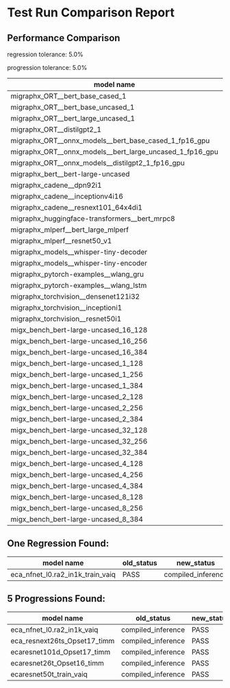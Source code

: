 # Test Run Comparison Report

## Performance Comparison

regression tolerance: 5.0%

progression tolerance: 5.0%

|model name|exit_status|analysis|old_time_ms|new_time_ms|change_ms|percent_change|
|---|---|---|---|---|---|---|
|migraphx_ORT__bert_base_cased_1|PASS|within tol|116.8269|116.9223|0.0954|0.08%|
|migraphx_ORT__bert_base_uncased_1|PASS|within tol|117.7926|119.4301|1.6376|1.39%|
|migraphx_ORT__bert_large_uncased_1|PASS|within tol|521.0608|525.3187|4.2579|0.82%|
|migraphx_ORT__distilgpt2_1|PASS|within tol|67.9331|68.5819|0.6488|0.96%|
|migraphx_ORT__onnx_models__bert_base_cased_1_fp16_gpu|Numerics|within tol|62.7461|61.9452|-0.8009|-1.28%|
|migraphx_ORT__onnx_models__bert_large_uncased_1_fp16_gpu|Numerics|within tol|308.9931|301.7125|-7.2806|-2.36%|
|migraphx_ORT__onnx_models__distilgpt2_1_fp16_gpu|Numerics|within tol|34.1947|33.8096|-0.3852|-1.13%|
|migraphx_bert__bert-large-uncased|PASS|within tol|19.1761|18.9441|-0.2321|-1.21%|
|migraphx_cadene__dpn92i1|PASS|within tol|3.8995|3.9119|0.0124|0.32%|
|migraphx_cadene__inceptionv4i16|PASS|within tol|27.2504|26.6536|-0.5968|-2.19%|
|migraphx_cadene__resnext101_64x4di1|PASS|within tol|4.5883|4.4385|-0.1498|-3.26%|
|migraphx_huggingface-transformers__bert_mrpc8|PASS|within tol|7.0548|7.0245|-0.0303|-0.43%|
|migraphx_mlperf__bert_large_mlperf|PASS|regression|27.4069|31.611|4.2041|15.34%|
|migraphx_mlperf__resnet50_v1|Numerics|within tol|14.3076|13.9359|-0.3718|-2.6%|
|migraphx_models__whisper-tiny-decoder|PASS|within tol|39.8359|40.4993|0.6633|1.67%|
|migraphx_models__whisper-tiny-encoder|Numerics|within tol|128.9332|130.1944|1.2611|0.98%|
|migraphx_pytorch-examples__wlang_gru|PASS|within tol|19.3252|20.2448|0.9196|4.76%|
|migraphx_pytorch-examples__wlang_lstm|PASS|regression|9.9067|10.5316|0.6249|6.31%|
|migraphx_torchvision__densenet121i32|PASS|within tol|17.6719|17.7595|0.0876|0.5%|
|migraphx_torchvision__inceptioni1|PASS|within tol|4.409|4.3315|-0.0775|-1.76%|
|migraphx_torchvision__resnet50i1|PASS|progression|3.1366|2.7638|-0.3728|-11.89%|
|migx_bench_bert-large-uncased_16_128|PASS|within tol|27.4486|26.2372|-1.2114|-4.41%|
|migx_bench_bert-large-uncased_16_256|PASS|within tol|39.2761|38.4007|-0.8754|-2.23%|
|migx_bench_bert-large-uncased_16_384|Numerics|within tol|58.4125|57.0977|-1.3148|-2.25%|
|migx_bench_bert-large-uncased_1_128|PASS|within tol|12.3001|12.2181|-0.082|-0.67%|
|migx_bench_bert-large-uncased_1_256|PASS|within tol|12.4082|12.3089|-0.0992|-0.8%|
|migx_bench_bert-large-uncased_1_384|PASS|within tol|19.3503|18.9369|-0.4133|-2.14%|
|migx_bench_bert-large-uncased_2_128|PASS|within tol|12.6074|12.6522|0.0448|0.36%|
|migx_bench_bert-large-uncased_2_256|PASS|within tol|19.3334|18.84|-0.4933|-2.55%|
|migx_bench_bert-large-uncased_2_384|PASS|within tol|20.0904|19.8114|-0.279|-1.39%|
|migx_bench_bert-large-uncased_32_128|PASS|within tol|37.9022|36.9375|-0.9648|-2.55%|
|migx_bench_bert-large-uncased_32_256|PASS|within tol|73.9939|72.0494|-1.9444|-2.63%|
|migx_bench_bert-large-uncased_32_384|Numerics|within tol|116.3255|117.6483|1.3228|1.14%|
|migx_bench_bert-large-uncased_4_128|PASS|within tol|19.5693|19.0948|-0.4745|-2.42%|
|migx_bench_bert-large-uncased_4_256|PASS|within tol|20.6742|20.0831|-0.5912|-2.86%|
|migx_bench_bert-large-uncased_4_384|PASS|within tol|24.2003|23.3835|-0.8168|-3.38%|
|migx_bench_bert-large-uncased_8_128|PASS|within tol|20.7706|20.1738|-0.5969|-2.87%|
|migx_bench_bert-large-uncased_8_256|PASS|within tol|28.0297|26.7465|-1.2832|-4.58%|
|migx_bench_bert-large-uncased_8_384|PASS|within tol|34.7031|33.2134|-1.4897|-4.29%|

## One Regression Found:

|model name|old_status|new_status|
|---|---|---|
|eca_nfnet_l0.ra2_in1k_train_vaiq|PASS|compiled_inference|

## 5 Progressions Found:

|model name|old_status|new_status|
|---|---|---|
|eca_nfnet_l0.ra2_in1k_vaiq|compiled_inference|PASS|
|eca_resnext26ts_Opset17_timm|compiled_inference|PASS|
|ecaresnet101d_Opset17_timm|compiled_inference|PASS|
|ecaresnet26t_Opset16_timm|compiled_inference|PASS|
|ecaresnet50t_train_vaiq|compiled_inference|PASS|


